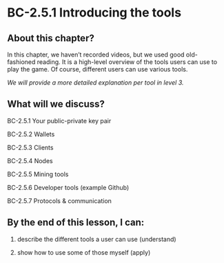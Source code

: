 # BC-2.5.1 Introducing the tools

## About this chapter?

In this chapter, we haven’t recorded videos, but we used good old-fashioned reading. It is a high-level overview of the tools users can use to play the game. Of course, different users can use various tools.

*We will provide a more detailed explanation per tool in level 3.*
 
## What will we discuss?
BC-2.5.1     Your public-private key pair

BC-2.5.2     Wallets

BC-2.5.3     Clients

BC-2.5.4     Nodes

BC-2.5.5     Mining tools

BC-2.5.6     Developer tools (example Github)

BC-2.5.7     Protocols & communication

## By the end of this lesson, I can:


1. describe the different tools a user can use (understand)

2. show how to use some of those myself (apply)





